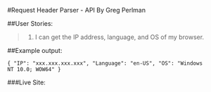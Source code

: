 #Request Header Parser - API
By Greg Perlman

##User Stories:

> 1. I can get the IP address, language, and OS of my browser. 

##Example output:

<code>{
  "IP": "xxx.xxx.xxx.xxx",
  "Language": "en-US",
  "OS": "Windows NT 10.0; WOW64"
}</code>

###Live Site:

